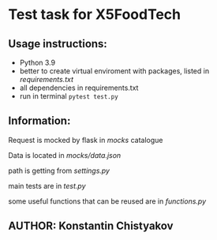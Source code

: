 # Test task for X5FoodTech
## Usage instructions:

 - Python 3.9
 - better to create virtual enviroment with packages, listed in *requirements.txt*
 - all dependencies in requirements.txt
 - run in terminal `pytest test.py`

## Information:
Request is mocked by flask in *mocks* catalogue

Data is located in *mocks/data.json*

path is getting from *settings.py*

main tests are in *test.py*

some useful functions that can be reused are in *functions.py*

## AUTHOR: Konstantin Chistyakov